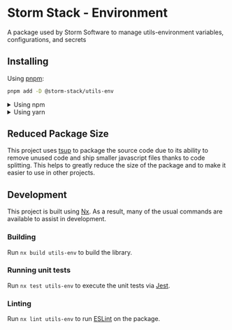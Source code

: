 <!-- START header -->
<!-- END header -->

# Storm Stack - Environment

A package used by Storm Software to manage utils-environment variables,
configurations, and secrets

<!-- START doctoc -->
<!-- END doctoc -->

## Installing

Using [pnpm](http://pnpm.io):

```bash
pnpm add -D @storm-stack/utils-env
```

<details>
  <summary>Using npm</summary>

```bash
npm install -D @storm-stack/utils-env
```

</details>

<details>
  <summary>Using yarn</summary>

```bash
yarn add -D @storm-stack/utils-env
```

</details>

## Reduced Package Size

This project uses [tsup](https://tsup.egoist.dev/) to package the source code
due to its ability to remove unused code and ship smaller javascript files
thanks to code splitting. This helps to greatly reduce the size of the package
and to make it easier to use in other projects.

## Development

This project is built using [Nx](https://nx.dev). As a result, many of the usual
commands are available to assist in development.

### Building

Run `nx build utils-env` to build the library.

### Running unit tests

Run `nx test utils-env` to execute the unit tests via [Jest](https://jestjs.io).

### Linting

Run `nx lint utils-env` to run [ESLint](https://eslint.org/) on the package.

<!-- START footer -->
<!-- END footer -->

